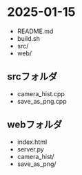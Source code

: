 # 2025-01-15

- README.md
- build.sh
- src/
- web/

## srcフォルダ

- camera_hist.cpp
- save_as_png.cpp

## webフォルダ

- index.html
- server.py
- camera_hist/
- save_as_png/
